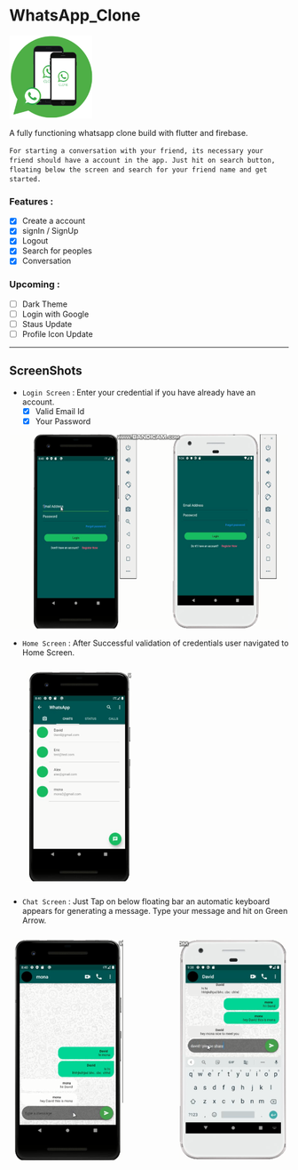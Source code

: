 # WhatsApp_Clone 
<img src="assets/images/logo_icon.png" width="150" height="150" />


A fully functioning whatsapp clone build with flutter and firebase. 

`For starting a conversation with your friend, its necessary your friend should have a account in the app. Just hit on search button, floating below the screen and search for your friend name and get started.
`
### Features : 

- [X] Create a account
- [x] signIn / SignUp
- [x] Logout
- [x] Search for peoples
- [X] Conversation

### Upcoming : 
- [ ] Dark Theme
- [ ] Login with Google
- [ ] Staus Update
- [ ] Profile Icon Update

---

## ScreenShots
- `Login Screen` : Enter your credential if you have already have an account.
  - [X] Valid Email Id
  - [X] Your Password

<img src="assets/images/loginScreen.png" width="" height="350" />

- `Home Screen` : After Successful validation of credentials user navigated to Home Screen.

  <img src="assets/images/homeScreen.png" width="" height="380" style="float : leaf; margin: 10px 5px"/>

- `Chat Screen` : Just Tap on below floating bar an automatic keyboard appears for generating a message. Type your message and hit on Green Arrow.
<p>
<img src="assets/images/chatScreen1.png" width="" height="400" style="float:left; margin: 10px 5px"/> <img src="assets/images/chatScreen2.png" width="" height="400" style="float:right; margin: 10px 5px"  />
</p>